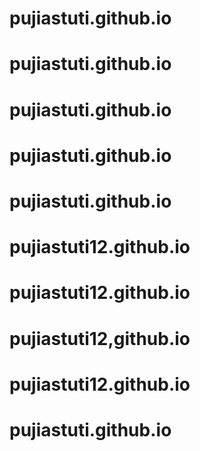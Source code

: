 # pujiastuti.github.io
# pujiastuti.github.io
# pujiastuti.github.io
# pujiastuti.github.io
# pujiastuti.github.io
# pujiastuti12.github.io
# pujiastuti12.github.io
# pujiastuti12,github.io
# pujiastuti12.github.io
# pujiastuti.github.io
